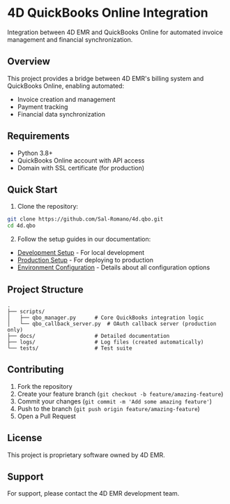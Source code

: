 # 4D QuickBooks Online Integration

Integration between 4D EMR and QuickBooks Online for automated invoice management and financial synchronization.

## Overview

This project provides a bridge between 4D EMR's billing system and QuickBooks Online, enabling automated:
- Invoice creation and management
- Payment tracking
- Financial data synchronization

## Requirements

- Python 3.8+
- QuickBooks Online account with API access
- Domain with SSL certificate (for production)

## Quick Start

1. Clone the repository:
```bash
git clone https://github.com/Sal-Romano/4d.qbo.git
cd 4d.qbo
```

2. Follow the setup guides in our documentation:
- [Development Setup](docs/development.md) - For local development
- [Production Setup](docs/production.md) - For deploying to production
- [Environment Configuration](docs/configuration.md) - Details about all configuration options

## Project Structure

```
.
├── scripts/
│   ├── qbo_manager.py      # Core QuickBooks integration logic
│   └── qbo_callback_server.py  # OAuth callback server (production only)
├── docs/                   # Detailed documentation
├── logs/                   # Log files (created automatically)
└── tests/                  # Test suite
```

## Contributing

1. Fork the repository
2. Create your feature branch (`git checkout -b feature/amazing-feature`)
3. Commit your changes (`git commit -m 'Add some amazing feature'`)
4. Push to the branch (`git push origin feature/amazing-feature`)
5. Open a Pull Request

## License

This project is proprietary software owned by 4D EMR.

## Support

For support, please contact the 4D EMR development team.


